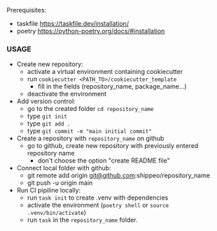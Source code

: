 Prerequisites: 
 - taskfile https://taskfile.dev/installation/
 - poetry https://python-poetry.org/docs/#installation

### USAGE

- Create new repository:
  - activate a virtual environment containing cookiecutter
  - run ```cookiecutter <PATH_TO>/cookiecutter_template```
    - fill in the fields (repository_name, package_name...)
  - deactivate the environment
- Add version control:
  - go to the created folder ```cd repository_name```
  - type ```git init```
  - type ```git add .```
  - type ```git commit -m "main initial commit"```
- Create a repository with ```repository_name``` on github 
  - go to github, create new repository with previously entered repository name
    - don't choose the option "create README file"
- Connect local folder with github:
  - git remote add origin git@github.com:shippeo/repository_name
  - git push -u origin main
- Run CI pipiline locally:
  - run ```task init``` to create .venv with dependencies
  - activate the environment (```poetry shell``` or ```source .venv/bin/activate```)
  - run ```task``` in the ```repository_name``` folder.

